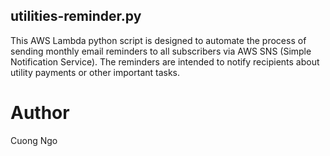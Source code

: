 ## utilities-reminder.py

This AWS Lambda python script is designed to automate the process of sending monthly email reminders to all subscribers via AWS SNS (Simple Notification Service). The reminders are intended to notify recipients about utility payments or other important tasks.


# Author
Cuong Ngo


